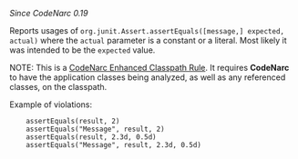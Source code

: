 *Since CodeNarc 0.19*

Reports usages of `org.junit.Assert.assertEquals([message,] expected,
actual)` where the `actual` parameter is a constant or a literal. Most
likely it was intended to be the `expected` value.

NOTE: This is a [CodeNarc Enhanced Classpath
Rule](./codenarc-enhanced-classpath-rules.html). It requires
**CodeNarc** to have the application classes being analyzed, as well as
any referenced classes, on the classpath.

Example of violations:

``` 
    assertEquals(result, 2)
    assertEquals("Message", result, 2)
    assertEquals(result, 2.3d, 0.5d)
    assertEquals("Message", result, 2.3d, 0.5d)
```
